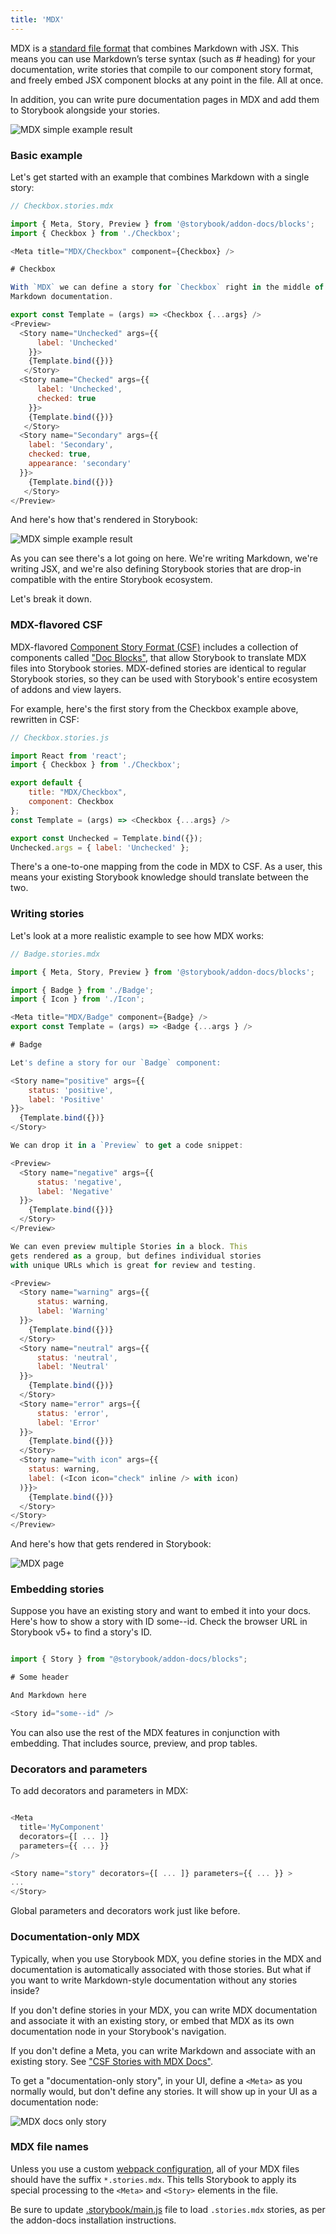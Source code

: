 ```yaml
---
title: 'MDX'
---
```


MDX is a [standard file format](https://mdxjs.com/) that combines Markdown with JSX. This means you can use Markdown’s terse syntax (such as # heading) for your documentation, write stories that compile to our component story format, and freely embed JSX component blocks at any point in the file. All at once.

In addition, you can write pure documentation pages in MDX and add them to Storybook alongside your stories.

![MDX simple example result](./mdx-hero.png)


### Basic example

Let's get started with an example that combines Markdown with a single story:

```js
// Checkbox.stories.mdx

import { Meta, Story, Preview } from '@storybook/addon-docs/blocks';
import { Checkbox } from './Checkbox';

<Meta title="MDX/Checkbox" component={Checkbox} />

# Checkbox

With `MDX` we can define a story for `Checkbox` right in the middle of our
Markdown documentation.

export const Template = (args) => <Checkbox {...args} />
<Preview>
  <Story name="Unchecked" args={{ 
      label: 'Unchecked'
    }}>
    {Template.bind({})}
   </Story>
  <Story name="Checked" args={{ 
      label: 'Unchecked', 
      checked: true 
    }}>
    {Template.bind({})}
   </Story>
  <Story name="Secondary" args={{
    label: 'Secondary', 
    checked: true, 
    appearance: 'secondary'
  }}>
    {Template.bind({})}
   </Story>
</Preview>
```
And here's how that's rendered in Storybook:

![MDX simple example result](./mdx-simple.png)

As you can see there's a lot going on here. We're writing Markdown, we're writing JSX, and we're also defining Storybook stories that are drop-in compatible with the entire Storybook ecosystem.

Let's break it down.

### MDX-flavored CSF

MDX-flavored [Component Story Format (CSF)](../formats/component-story-format/) includes a collection of components called ["Doc Blocks"](./docs-blocks), that allow Storybook to translate MDX files into Storybook stories. MDX-defined stories are identical to regular Storybook stories, so they can be used with Storybook's entire ecosystem of addons and view layers.

For example, here's the first story from the Checkbox example above, rewritten in CSF:

```js
// Checkbox.stories.js

import React from 'react';
import { Checkbox } from './Checkbox';

export default { 
    title: "MDX/Checkbox", 
    component: Checkbox
};
const Template = (args) => <Checkbox {...args} />

export const Unchecked = Template.bind({});
Unchecked.args = { label: 'Unchecked' };
```

There's a one-to-one mapping from the code in MDX to CSF. As a user, this means your existing Storybook knowledge should translate between the two.

### Writing stories

Let's look at a more realistic example to see how MDX works:

```js
// Badge.stories.mdx

import { Meta, Story, Preview } from '@storybook/addon-docs/blocks';

import { Badge } from './Badge';
import { Icon } from './Icon';

<Meta title="MDX/Badge" component={Badge} />
export const Template = (args) => <Badge {...args } />

# Badge

Let's define a story for our `Badge` component:

<Story name="positive" args={{
    status: 'positive', 
    label: 'Positive' 
}}>
  {Template.bind({})}
</Story>

We can drop it in a `Preview` to get a code snippet:

<Preview>
  <Story name="negative" args={{
      status: 'negative', 
      label: 'Negative'
  }}>
    {Template.bind({})}
  </Story>
</Preview>

We can even preview multiple Stories in a block. This
gets rendered as a group, but defines individual stories
with unique URLs which is great for review and testing.

<Preview>
  <Story name="warning" args={{
      status: warning,
      label: 'Warning' 
  }}>
    {Template.bind({})}
  </Story>
  <Story name="neutral" args={{
      status: 'neutral', 
      label: 'Neutral' 
  }}>
    {Template.bind({})}
  </Story>
  <Story name="error" args={{
      status: 'error', 
      label: 'Error' 
  }}>
    {Template.bind({})}
  </Story>
  <Story name="with icon" args={{
    status: warning, 
    label: (<Icon icon="check" inline /> with icon)
  )}}>
    {Template.bind({})}
  </Story>
</Story>
</Preview>
```

And here's how that gets rendered in Storybook:

![MDX page](./mdx-page.png)


### Embedding stories

Suppose you have an existing story and want to embed it into your docs. Here's how to show a story with ID some--id. Check the browser URL in Storybook v5+ to find a story's ID.

```js

import { Story } from "@storybook/addon-docs/blocks";

# Some header

And Markdown here

<Story id="some--id" />
```

You can also use the rest of the MDX features in conjunction with embedding. That includes source, preview, and prop tables.

### Decorators and parameters

To add decorators and parameters in MDX:

```js

<Meta
  title='MyComponent'
  decorators={[ ... ]}
  parameters={{ ... }}
/>

<Story name="story" decorators={[ ... ]} parameters={{ ... }} >
...
</Story>

```

Global parameters and decorators work just like before.

### Documentation-only MDX

Typically, when you use Storybook MDX, you define stories in the MDX and documentation is automatically associated with those stories. But what if you want to write Markdown-style documentation without any stories inside?

If you don't define stories in your MDX, you can write MDX documentation and associate it with an existing story, or embed that MDX as its own documentation node in your Storybook's navigation.

If you don't define a Meta, you can write Markdown and associate with an existing story. See ["CSF Stories with MDX Docs"](https://github.com/storybookjs/storybook/blob/master/addons/docs/docs/recipes.md#csf-stories-with-mdx-docs).

To get a "documentation-only story", in your UI, define a `<Meta>` as you normally would, but don't define any stories. It will show up in your UI as a documentation node:

![MDX docs only story](./mdx-documentation-only.png)

### MDX file names

Unless you use a custom [webpack configuration](../configure/integration#extending-storybooks-webpack-config), all of your MDX files should have the suffix `*.stories.mdx`. This tells Storybook to apply its special processing to the `<Meta>` and `<Story>` elements in the file.

<div class=".aside">

Be sure to update [.storybook/main.js](../configure/overview#configure-story-rendering) file to load `.stories.mdx` stories, as per the addon-docs installation instructions.

</div>